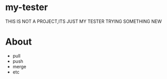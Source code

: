 # my-tester

THIS IS NOT A PROJECT,ITS JUST MY TESTER TRYING SOMETHING NEW


# About

- pull
- push
- merge
- etc
